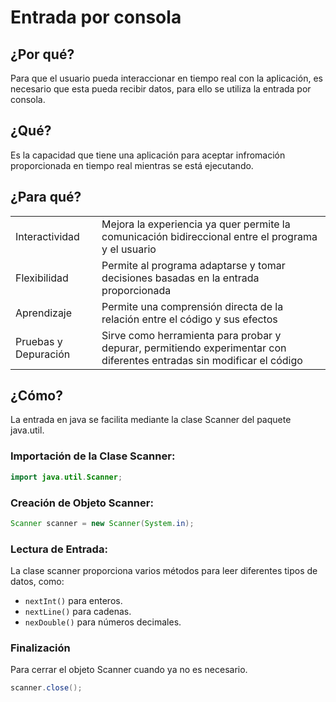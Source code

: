 # Entrada por consola

## ¿Por qué?

Para que el usuario pueda interaccionar en tiempo real con la aplicación, es necesario que esta pueda recibir datos, para ello se utiliza la entrada por consola.

## ¿Qué?

Es la capacidad que tiene una aplicación para aceptar infromación proporcionada en tiempo real mientras se está ejecutando.

## ¿Para qué?

|                      |                                                                                                                        |
| -------------------- | ---------------------------------------------------------------------------------------------------------------------- |
| Interactividad       | Mejora la experiencia ya quer permite la comunicación bidireccional entre el programa y el usuario                     |
| Flexibilidad         | Permite al programa adaptarse y tomar decisiones basadas en la entrada proporcionada                                   |
| Aprendizaje          | Permite una comprensión directa de la relación entre el código y sus efectos                                           |
| Pruebas y Depuración | Sirve como herramienta para probar y depurar, permitiendo experimentar con diferentes entradas sin modificar el código |

## ¿Cómo?

La entrada en java se facilita mediante la clase Scanner del paquete java.util.

### Importación de la Clase Scanner:

```java
import java.util.Scanner;
```

### Creación de Objeto Scanner:

```java
Scanner scanner = new Scanner(System.in);
```

### Lectura de Entrada:

La clase scanner proporciona varios métodos para leer diferentes tipos de datos, como:

- `nextInt()` para enteros.
- `nextLine()` para cadenas.
- `nexDouble()` para números decimales.

### Finalización

Para cerrar el objeto Scanner cuando ya no es necesario.

```java
scanner.close();
```
